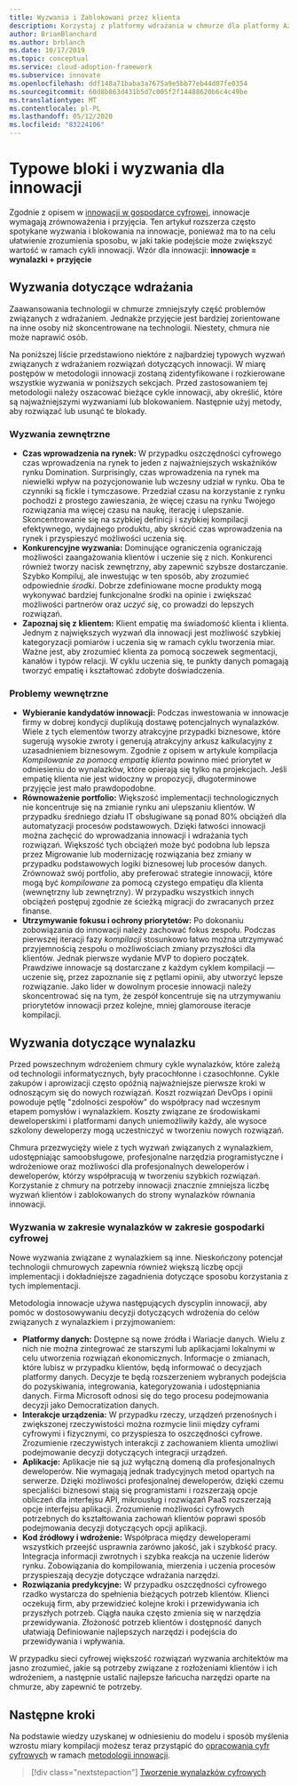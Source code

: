```yaml
---
title: Wyzwania i Zablokowani przez klienta
description: Korzystaj z platformy wdrażania w chmurze dla platformy Azure, aby zrozumieć typowe wyzwania związane z wdrażaniem i rozłożeniami.
author: BrianBlanchard
ms.author: brblanch
ms.date: 10/17/2019
ms.topic: conceptual
ms.service: cloud-adoption-framework
ms.subservice: innovate
ms.openlocfilehash: ddf148a71baba3a7675a9e5bb77eb44d07fe0354
ms.sourcegitcommit: 60d8b863d431b5d7c005f2f14488620b6c4c49be
ms.translationtype: MT
ms.contentlocale: pl-PL
ms.lasthandoff: 05/12/2020
ms.locfileid: "83224106"
---
```

# <a name="common-blockers-and-challenges-to-innovation"></a>Typowe bloki i wyzwania dla innowacji

Zgodnie z opisem w [innowacji w gospodarce cyfrowej](./index.md), innowacje wymagają zrównoważenia i przyjęcia. Ten artykuł rozszerza często spotykane wyzwania i blokowania na innowacje, ponieważ ma to na celu ułatwienie zrozumienia sposobu, w jaki takie podejście może zwiększyć wartość w ramach cykli innowacji. Wzór dla innowacji: **innowacje = wynalazki + przyjęcie**

## <a name="adoption-challenges"></a>Wyzwania dotyczące wdrażania

Zaawansowania technologii w chmurze zmniejszyły część problemów związanych z wdrażaniem. Jednakże przyjęcie jest bardziej zorientowane na inne osoby niż skoncentrowane na technologii. Niestety, chmura nie może naprawić osób.

Na poniższej liście przedstawiono niektóre z najbardziej typowych wyzwań związanych z wdrażaniem rozwiązań dotyczących innowacji. W miarę postępów w metodologii innowacji zostaną zidentyfikowane i rozkierowane wszystkie wyzwania w poniższych sekcjach. Przed zastosowaniem tej metodologii należy oszacować bieżące cykle innowacji, aby określić, które są najważniejszymi wyzwaniami lub blokowaniem. Następnie użyj metody, aby rozwiązać lub usunąć te blokady.

### <a name="external-challenges"></a>Wyzwania zewnętrzne

- **Czas wprowadzenia na rynek:** W przypadku oszczędności cyfrowego czas wprowadzenia na rynek to jeden z najważniejszych wskaźników rynku Domination. Surprisingly, czas wprowadzenia na rynek ma niewielki wpływ na pozycjonowanie lub wczesny udział w rynku. Oba te czynniki są fickle i tymczasowe. Przedział czasu na korzystanie z rynku pochodzi z prostego zawieszania, że więcej czasu na rynku Twojego rozwiązania ma więcej czasu na naukę, iterację i ulepszanie. Skoncentrowanie się na szybkiej definicji i szybkiej kompilacji efektywnego, wydajnego produktu, aby skrócić czas wprowadzenia na rynek i przyspieszyć możliwości uczenia się.
- **Konkurencyjne wyzwania:** Dominujące ograniczenia ograniczają możliwości zaangażowania klientów i uczenie się z nich. Konkurenci również tworzy nacisk zewnętrzny, aby zapewnić szybsze dostarczanie. Szybko Kompiluj, ale inwestując w ten sposób, aby zrozumieć odpowiednie _środki_. Dobrze zdefiniowane mocne produkty mogą wykonywać bardziej funkcjonalne środki na opinie i zwiększać możliwości partnerów oraz _uczyć się_, co prowadzi do lepszych rozwiązań.
- **Zapoznaj się z klientem:** Klient empatię ma świadomość klienta i klienta. Jednym z największych wyzwań dla innowacji jest możliwość szybkiej kategoryzacji pomiarów i uczenia się w ramach cyklu tworzenia miar. Ważne jest, aby zrozumieć klienta za pomocą soczewek segmentacji, kanałów i typów relacji. W cyklu uczenia się, te punkty danych pomagają tworzyć empatię i kształtować zdobyte doświadczenia.

### <a name="internal-challenges"></a>Problemy wewnętrzne

- **Wybieranie kandydatów innowacji:** Podczas inwestowania w innowacje firmy w dobrej kondycji duplikują dostawę potencjalnych wynalazków. Wiele z tych elementów tworzy atrakcyjne przypadki biznesowe, które sugerują wysokie zwroty i generują atrakcyjny arkusz kalkulacyjny z uzasadnieniem biznesowym. Zgodnie z opisem w artykule kompilacja _Kompilowanie za pomocą empatię klienta_ powinno mieć priorytet w odniesieniu do wynalazków, które opierają się tylko na projekcjach. Jeśli empatię klienta nie jest widoczny w propozycji, długoterminowe przyjęcie jest mało prawdopodobne.
- **Równoważenie portfolio:** Większość implementacji technologicznych nie koncentruje się na zmianie rynku ani ulepszaniu klientów. W przypadku średniego działu IT obsługiwane są ponad 80% obciążeń dla automatyzacji procesów podstawowych. Dzięki łatwości innowacji można zachęcić do wprowadzania innowacji i wdrażania tych rozwiązań. Większość tych obciążeń może być podobna lub lepsza przez Migrowanie lub modernizację rozwiązania bez zmiany w przypadku podstawowych logiki biznesowej lub procesów danych. Zrównoważ swój portfolio, aby preferować strategie innowacji, które mogą być _kompilowane_ za pomocą czystego empatięu dla klienta (wewnętrzny lub zewnętrzny). W przypadku wszystkich innych obciążeń postępuj zgodnie ze ścieżką migracji do zwracanych przez finanse.
- **Utrzymywanie fokusu i ochrony priorytetów:** Po dokonaniu zobowiązania do innowacji należy zachować fokus zespołu. Podczas pierwszej iteracji fazy _kompilacji_ stosunkowo łatwo można utrzymywać przyjemnością zespołu o możliwościach zmiany przyszłości dla klientów. Jednak pierwsze wydanie MVP to dopiero początek. Prawdziwe innowacje są dostarczane z każdym cyklem kompilacji — uczenie się, przez zapoznanie się z pętlami opinii, aby utworzyć lepsze rozwiązanie. Jako lider w dowolnym procesie innowacji należy skoncentrować się na tym, że zespół koncentruje się na utrzymywaniu priorytetów innowacji przez kolejne, mniej glamorouse iteracje kompilacji.

## <a name="invention-challenges"></a>Wyzwania dotyczące wynalazku

Przed powszechnym wdrożeniem chmury cykle wynalazków, które zależą od technologii informatycznych, były pracochłonne i czasochłonne. Cykle zakupów i aprowizacji często opóźnią najważniejsze pierwsze kroki w odnoszącym się do nowych rozwiązań. Koszt rozwiązań DevOps i opinii powoduje pętlę "zdolności zespołów" do współpracy nad wczesnym etapem pomysłów i wynalazkiem. Koszty związane ze środowiskami deweloperskimi i platformami danych uniemożliwiły każdy, ale wysoce szkolony deweloperzy mogą uczestniczyć w tworzeniu nowych rozwiązań.

Chmura przezwycięży wiele z tych wyzwań związanych z wynalazkiem, udostępniając samoobsługowe, profesjonalne narzędzia programistyczne i wdrożeniowe oraz możliwości dla profesjonalnych deweloperów i deweloperów, którzy współpracują w tworzeniu szybkich rozwiązań. Korzystanie z chmury na potrzeby innowacji znacznie zmniejsza liczbę wyzwań klientów i zablokowanych do strony wynalazków równania innowacji.

### <a name="invention-challenges-in-a-digital-economy"></a>Wyzwania w zakresie wynalazków w zakresie gospodarki cyfrowej

Nowe wyzwania związane z wynalazkiem są inne. Nieskończony potencjał technologii chmurowych zapewnia również większą liczbę opcji implementacji i dokładniejsze zagadnienia dotyczące sposobu korzystania z tych implementacji.

Metodologia innowacje używa następujących dyscyplin innowacji, aby pomóc w dostosowywaniu decyzji dotyczących wdrożenia do celów związanych z wynalazkiem i przyjmowaniem:

- **Platformy danych:** Dostępne są nowe źródła i Wariacje danych. Wielu z nich nie można zintegrować ze starszymi lub aplikacjami lokalnymi w celu utworzenia rozwiązań ekonomicznych. Informacje o zmianach, które lubisz w przypadku klientów, będą informować o decyzjach platformy danych. Decyzje te będą rozszerzeniem wybranych podejścia do pozyskiwania, integrowania, kategoryzowania i udostępniania danych. Firma Microsoft odnosi się do tego procesu podejmowania decyzji jako Democratization danych.
- **Interakcje urządzenia:** W przypadku rzeczy, urządzeń przenośnych i zwiększonej rzeczywistości można rozmycie linii między cyframi cyfrowymi i fizycznymi, co przyspiesza to oszczędności cyfrowe. Zrozumienie rzeczywistych interakcji z zachowaniem klienta umożliwi podejmowanie decyzji dotyczących integracji urządzeń.
- **Aplikacje:** Aplikacje nie są już wyłączną domeną dla profesjonalnych deweloperów. Nie wymagają jednak tradycyjnych metod opartych na serwerze. Dzięki możliwości profesjonalnej deweloperów, dzięki czemu specjaliści biznesowi stają się programistami i rozszerzają opcje obliczeń dla interfejsu API, mikrousług i rozwiązań PaaS rozszerzają opcje interfejsu aplikacji. Zrozumienie możliwości cyfrowych potrzebnych do kształtowania zachowań klientów poprawi sposób podejmowania decyzji dotyczących opcji aplikacji.
- **Kod źródłowy i wdrożenie:** Współpraca między deweloperami wszystkich przeejść usprawnia zarówno jakość, jak i szybkość pracy. Integracja informacji zwrotnych i szybka reakcja na uczenie liderów rynku. Zobowiązania do kompilowania, mierzenia i uczenia procesów przyspieszają decyzje dotyczące wdrażania narzędzi.
- **Rozwiązania predykcyjne:** W przypadku oszczędności cyfrowego rzadko wystarcza do spełnienia bieżących potrzeb klientów. Klienci oczekują firm, aby przewidzieć kolejne kroki i przewidywania ich przyszłych potrzeb. Ciągła nauka często zmienia się w narzędzia przewidywania. Złożoność potrzeb klientów i dostępność danych ułatwiają Definiowanie najlepszych narzędzi i podejścia do przewidywania i wpływania.

W przypadku sieci cyfrowej większość rozwiązań wyzwania architektów ma jasno zrozumieć, jakie są potrzeby związane z rozłożeniami klientów i ich wdrożeniem, a następnie ustalić najlepsze łańcucha narzędzi oparte na chmurze, aby zapewnić te potrzeby.

## <a name="next-steps"></a>Następne kroki

Na podstawie wiedzy uzyskanej w odniesieniu do modelu i sposób myślenia wzrostu miary kompilacji możesz teraz przystąpić do [opracowania cyfr cyfrowych](./invention.md) w ramach [metodologii innowacji](./index.md).

> [!div class="nextstepaction"]
> [Tworzenie wynalazków cyfrowych](./invention.md)
